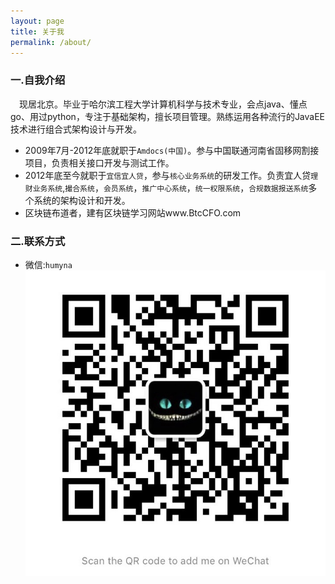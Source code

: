 ```yaml
---
layout: page
title: 关于我
permalink: /about/
---
```


### 一.自我介绍
　现居北京。毕业于哈尔滨工程大学计算机科学与技术专业，会点java、懂点go、用过python，专注于基础架构，擅长项目管理。熟练运用各种流行的JavaEE技术进行组合式架构设计与开发。
* 2009年7月-2012年底就职于`Amdocs(中国)`。参与中国联通河南省固移网割接项目，负责相关接口开发与测试工作。
* 2012年底至今就职于`宜信宜人贷`，参与`核心业务系统`的研发工作。负责宜人贷`理财业务系统`,`撮合系统`，`会员系统`，`推广中心系统`，`统一权限系统`，`合规数据报送系统`多个系统的架构设计和开发。
* 区块链布道者，建有区块链学习网站www.BtcCFO.com

### 二.联系方式
* 微信:`humyna`
![wechat](assets/markdown-img-paste-20190310171952978.png)
